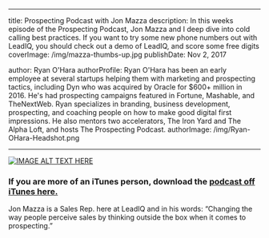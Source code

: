 ﻿---

title: Prospecting Podcast with Jon Mazza
description: In this weeks episode of the Prospecting Podcast, Jon Mazza and I deep dive into cold calling best practices. If you want to try some new phone numbers out with LeadIQ, you should check out a demo of LeadIQ, and score some free digits
coverImage: /img/mazza-thumbs-up.jpg
publishDate: Nov 2, 2017

author: Ryan O'Hara
authorProfile:  Ryan O'Hara has been an early employee at several startups helping them with marketing and prospecting tactics, including Dyn who was acquired by Oracle for $600+ million in 2016. He's had prospecting campaigns featured in Fortune, Mashable, and TheNextWeb. Ryan specializes in branding, business development, prospecting, and coaching people on how to make good digital first impressions. He also mentors two accelerators, The Iron Yard and The Alpha Loft, and hosts The Prospecting Podcast.
authorImage: /img/Ryan-OHara-Headshot.png

---


[![IMAGE ALT TEXT HERE](/img/podcastWithTito.png)](https://w.soundcloud.com/player/?visual=true&amp;url=https%3A%2F%2Fapi.soundcloud.com%2Ftracks%2F349697479&amp;show_artwork=true&amp;maxwidth=1080&amp;maxheight=1000
)	

### If you are more of an iTunes person, download the [podcast off iTunes here.](https://itunes.apple.com/us/podcast/prospecting-podcast-by-leadiq/id1126111869?mt=2)

Jon Mazza is a Sales Rep. here at LeadIQ and in his words: “Changing the way people perceive sales by thinking outside the box when it comes to prospecting.”